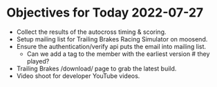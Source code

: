 # Objectives for Today 2022-07-27

- Collect the results of the autocross timing & scoring.
- Setup mailing list for Trailing Brakes Racing Simulator on moosend.
- Ensure the authentication/verify api puts the email into mailing list.
  - Can we add a tag to the member with the earliest version # they played?
- Trailing Brakes /download/ page to grab the latest build.
- Video shoot for developer YouTube videos.
